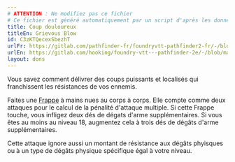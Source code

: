 ```yaml
---
# ATTENTION : Ne modifiez pas ce fichier
# Ce fichier est généré automatiquement par un script d'après les données du module Foundry VTT officiel et de sa traduction
title: Coup douloureux
titleEn: Grievous Blow
id: C3zKTQecexSbezhT
urlFr: https://gitlab.com/pathfinder-fr/foundryvtt-pathfinder2-fr/-/blob/master/data/feats/C3zKTQecexSbezhT.htm
urlEn: https://gitlab.com/hooking/foundry-vtt---pathfinder-2e/-/blob/master/packs/data/feats.db/grievous-blow.json
layout: dons
---
```

Vous savez comment délivrer des coups puissants et localisés qui franchissent les résistances de vos ennemis.

Faites une [Frappe](../actions/frapper.html) à mains nues au corps à corps. Elle compte comme deux attaques pour le calcul de la pénalité d'attaque multiple. Si cette Frappe touche, vous infligez deux dés de dégats d'arme supplémentaires. Si vous êtes au moins au niveau 18, augmentez cela à trois dés de dégâts d'arme supplémentaires.

Cette attaque ignore aussi un montant de résistance aux dégâts phyisques ou à un type de dégâts physique spécifique égal à votre niveau.
